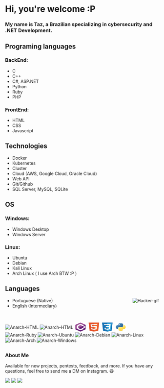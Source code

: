
# Hi, you're welcome :P
### My name is Taz, a Brazilian specializing in cybersecurity and .NET Development.
## Programing languages
### BackEnd:

- C
- C++
- C#, ASP.NET
- Python
- Ruby
- PHP

### FrontEnd:

- HTML
- CSS
- Javascript

## Technologies

- Docker
- Kubernetes
- Cluster
- Cloud (AWS, Google Cloud, Oracle Cloud)
- Web API
- Git/Github
- SQL Server, MySQL, SQLite

## OS

### Windows:

- Windows Desktop
- Windows Server

### Linux:

- Ubuntu
- Debian
- Kali Linux
- Arch Linux ( I use Arch BTW :P )

## Languages
<img align="right" alt="Hacker-gif" src="https://media1.giphy.com/media/v1.Y2lkPTc5MGI3NjExMzF2bXp0bHEwcXZrYTdxc2dmODQ5NTh0NHFkd3NtZTQ3Z3V4Znd0NiZlcD12MV9pbnRlcm5hbF9naWZfYnlfaWQmY3Q9Zw/3og0ILLVvPp8d64Jd6/giphy.webp">

- Portuguese (Native)
- English (Intermediary)

##
<div style="display: inline_block"><br>
  <img align="center" alt="Anarch-HTML" height="30" width="40" src="https://cdn.jsdelivr.net/gh/devicons/devicon@latest/icons/c/c-original.svg" />
  <img align="center" alt="Anarch-HTML" height="30" width="40" src="https://cdn.jsdelivr.net/gh/devicons/devicon@latest/icons/cplusplus/cplusplus-original.svg" />
  <img align="center" alt="Anarch-Csharp" height="30" width="40" src="https://raw.githubusercontent.com/devicons/devicon/master/icons/csharp/csharp-original.svg"/>
  <img align="center" alt="Anarch-HTML" height="30" width="40" src="https://raw.githubusercontent.com/devicons/devicon/master/icons/html5/html5-original.svg"/>
  <img align="center" alt="Anarch-CSS" height="30" width="40" src="https://raw.githubusercontent.com/devicons/devicon/master/icons/css3/css3-original.svg"/>
  <img align="center" alt="Anarch-Python" height="30" width="40" src="https://raw.githubusercontent.com/devicons/devicon/master/icons/python/python-original.svg"/>
  <img align="center" alt="Anarch-Ruby" height="30" width="40" src="https://cdn.jsdelivr.net/gh/devicons/devicon@latest/icons/ruby/ruby-plain.svg"/>
  <img align="center" alt="Anarch-Ubuntu" height="30" width="40" src="https://cdn.jsdelivr.net/gh/devicons/devicon@latest/icons/ubuntu/ubuntu-original.svg" />
  <img align="center" alt="Anarch-Debian" height="30" width="40" src="https://cdn.jsdelivr.net/gh/devicons/devicon@latest/icons/debian/debian-original.svg" />
  <img align="center" alt="Anarch-Linux" height="30" width="40" src="https://cdn.jsdelivr.net/gh/devicons/devicon@latest/icons/linux/linux-original.svg" />
  <img align="center" alt="Anarch-Arch" height="30" width="40" src="https://cdn.jsdelivr.net/gh/devicons/devicon@latest/icons/archlinux/archlinux-original.svg" />
  <img align="center" alt="Anarch-Windows" height="30" width="40" src="https://cdn.jsdelivr.net/gh/devicons/devicon@latest/icons/windows11/windows11-original.svg" />

##
  ### About Me
  Available for new projects, pentests, feedback, and more. If you have any questions, feel free to send me a DM on Instagram. 😄
  
</div>



<div> 
  <a href="https://www.youtube.com/@nosferatu1054" target="_blank"><img src="https://img.shields.io/badge/YouTube-FF0000?style=for-the-badge&logo=youtube&logoColor=white" target="_blank"></a>
  <a href="https://instagram.com/2005fev" target="_blank"><img src="https://img.shields.io/badge/-Instagram-%23E4405F?style=for-the-badge&logo=instagram&logoColor=white" target="_blank"></a>
  <a href = "mailto:emanuel.mag.jr@gmail.com"><img src="https://img.shields.io/badge/-Gmail-%23333?style=for-the-badge&logo=gmail&logoColor=white" target="_blank"></a>
  
</div>
